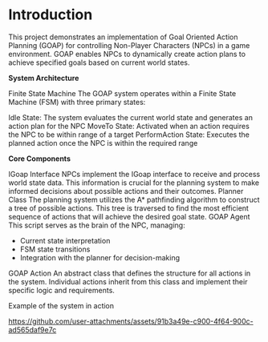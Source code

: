 **<h1 align = "left">Introduction</h1>**

This project demonstrates an implementation of Goal Oriented Action Planning (GOAP) for controlling Non-Player Characters (NPCs) in a game environment. GOAP enables NPCs to dynamically create action plans to achieve specified goals based on current world states.

**System Architecture**

Finite State Machine
The GOAP system operates within a Finite State Machine (FSM) with three primary states:

Idle State: The system evaluates the current world state and generates an action plan for the NPC
MoveTo State: Activated when an action requires the NPC to be within range of a target
PerformAction State: Executes the planned action once the NPC is within the required range

**Core Components**

IGoap Interface
NPCs implement the IGoap interface to receive and process world state data. This information is crucial for the planning system to make informed decisions about possible actions and their outcomes.
Planner Class
The planning system utilizes the A* pathfinding algorithm to construct a tree of possible actions. This tree is traversed to find the most efficient sequence of actions that will achieve the desired goal state.
GOAP Agent
This script serves as the brain of the NPC, managing:

- Current state interpretation
- FSM state transitions
- Integration with the planner for decision-making

GOAP Action
An abstract class that defines the structure for all actions in the system. Individual actions inherit from this class and implement their specific logic and requirements.

Example of the system in action

https://github.com/user-attachments/assets/91b3a49e-c900-4f64-900c-ad565daf9e7c


